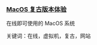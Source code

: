 <h3><a href="https://infinitemac.org/">MacOS 复古版本体验</a> </h3>

在线即可使用的 MacOS 系统

关键词：在线，虚拟机，复古，网站
 
